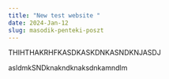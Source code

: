 ```yaml
---
title: "New test website "
date: 2024-Jan-12
slug: masodik-penteki-poszt
---
```

THIHTHAKRHFKASDKASKDNKASNDKNJASDJ

asldmkSNDknakndknaksdnkamndlm